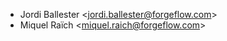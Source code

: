 - Jordi Ballester \<<jordi.ballester@forgeflow.com>\>
- Miquel Raïch \<<miquel.raich@forgeflow.com>\>
